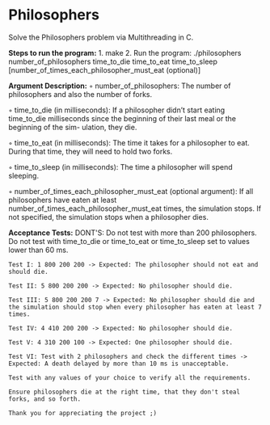 # Philosophers

Solve the Philosophers problem via Multithreading in C.

<b>Steps to run the program:</b>
    1. make
    2. Run the program: ./philosophers number_of_philosophers time_to_die time_to_eat time_to_sleep
[number_of_times_each_philosopher_must_eat (optional)]

<b>Argument Description:</b>
◦ number_of_philosophers: The number of philosophers and also the number
of forks.

◦ time_to_die (in milliseconds): If a philosopher didn’t start eating time_to_die
milliseconds since the beginning of their last meal or the beginning of the sim-
ulation, they die.

◦ time_to_eat (in milliseconds): The time it takes for a philosopher to eat.
During that time, they will need to hold two forks.

◦ time_to_sleep (in milliseconds): The time a philosopher will spend sleeping.

◦ number_of_times_each_philosopher_must_eat (optional argument): If all
philosophers have eaten at least number_of_times_each_philosopher_must_eat
times, the simulation stops. If not specified, the simulation stops when a
philosopher dies.

<b>Acceptance Tests:</b>
    DONT'S:
        Do not test with more than 200 philosophers.
	    Do not test with time_to_die or time_to_eat or time_to_sleep set to values lower than 60 ms.
							
    Test I: 1 800 200 200 -> Expected: The philosopher should not eat and should die.
	
    Test II: 5 800 200 200 -> Expected: No philosopher should die.
	
    Test III: 5 800 200 200 7 -> Expected: No philosopher should die and the simulation should stop when every philosopher has eaten at least 7 times.
	
    Test IV: 4 410 200 200 -> Expected: No philosopher should die.
	
    Test V: 4 310 200 100 -> Expected: One philosopher should die.
	
    Test VI: Test with 2 philosophers and check the different times -> Expected: A death delayed by more than 10 ms is unacceptable.
	
    Test with any values of your choice to verify all the requirements.
    
    Ensure philosophers die at the right time, that they don't steal forks, and so forth.

    Thank you for appreciating the project ;)